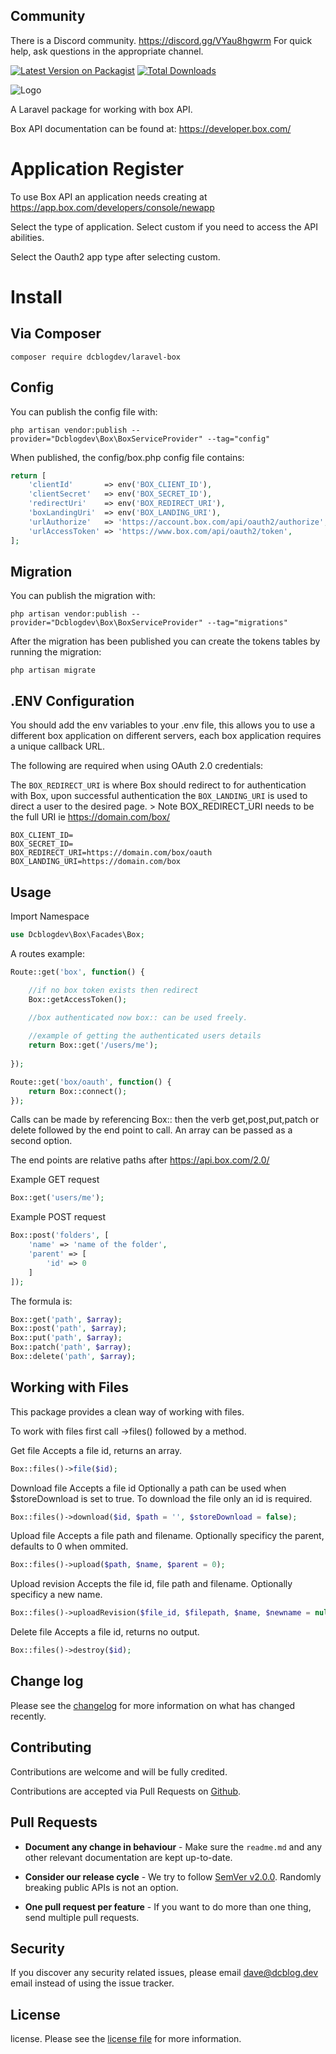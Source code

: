 ## Community

There is a Discord community. https://discord.gg/VYau8hgwrm For quick help, ask questions in the appropriate channel.

[![Latest Version on Packagist](https://img.shields.io/packagist/v/dcblogdev/laravel-box.svg?style=flat-square)](https://packagist.org/packages/dcblogdev/laravel-box)
[![Total Downloads](https://img.shields.io/packagist/dt/dcblogdev/laravel-box.svg?style=flat-square)](https://packagist.org/packages/dcblogdev/laravel-box)

![Logo](https://repository-images.githubusercontent.com/145237952/11826600-494d-11eb-88fa-264ef0affd6b)

A Laravel package for working with box API.

Box API documentation can be found at:
https://developer.box.com/

# Application Register

To use Box API an application needs creating at https://app.box.com/developers/console/newapp

Select the type of application. Select custom if you need to access the API abilities.

Select the Oauth2 app type after selecting custom.

# Install

## Via Composer

```
composer require dcblogdev/laravel-box
```

## Config

You can publish the config file with:

```
php artisan vendor:publish --provider="Dcblogdev\Box\BoxServiceProvider" --tag="config"
```

When published, the config/box.php config file contains:

```php
return [
    'clientId'       => env('BOX_CLIENT_ID'),
    'clientSecret'   => env('BOX_SECRET_ID'),
    'redirectUri'    => env('BOX_REDIRECT_URI'),
    'boxLandingUri'  => env('BOX_LANDING_URI'),
    'urlAuthorize'   => 'https://account.box.com/api/oauth2/authorize',
    'urlAccessToken' => 'https://www.box.com/api/oauth2/token',
];
```

## Migration

You can publish the migration with:

```
php artisan vendor:publish --provider="Dcblogdev\Box\BoxServiceProvider" --tag="migrations"
```

After the migration has been published you can create the tokens tables by running the migration:

```
php artisan migrate
```

## .ENV Configuration

You should add the env variables to your .env file, this allows you to use a different box application on different servers, each box application requires a unique callback URL.

The following are required when using OAuth 2.0 credentials:

The `BOX_REDIRECT_URI` is where Box should redirect to for authentication with Box, upon successful authentication the `BOX_LANDING_URI` is used to direct a user to the desired page. > Note BOX_REDIRECT_URI needs to be the full URI ie https://domain.com/box/


```
BOX_CLIENT_ID=
BOX_SECRET_ID=
BOX_REDIRECT_URI=https://domain.com/box/oauth
BOX_LANDING_URI=https://domain.com/box
```

## Usage


Import Namespace

```php
use Dcblogdev\Box\Facades\Box;
```

A routes example:

```php
Route::get('box', function() {

    //if no box token exists then redirect
    Box::getAccessToken(); 
    
    //box authenticated now box:: can be used freely.

    //example of getting the authenticated users details
    return Box::get('/users/me');
    
});

Route::get('box/oauth', function() {
    return Box::connect();
});
```

Calls can be made by referencing Box:: then the verb get,post,put,patch or delete followed by the end point to call. An array can be passed as a second option.

The end points are relative paths after https://api.box.com/2.0/

Example GET request

```php
Box::get('users/me');
```

Example POST request

```php
Box::post('folders', [
    'name' => 'name of the folder',
    'parent' => [
        'id' => 0
    ]
]);
```

The formula is:

```php
Box::get('path', $array);
Box::post('path', $array);
Box::put('path', $array);
Box::patch('path', $array);
Box::delete('path', $array);
```
## Working with Files

This package provides a clean way of working with files.

To work with files first call ->files() followed by a method.

Get file
Accepts a file id, returns an array.

```php
Box::files()->file($id);
```

Download file
Accepts a file id Optionally a path can be used when $storeDownload is set to true. To download the file only an id is required.

```php
Box::files()->download($id, $path = '', $storeDownload = false);
```

Upload file
Accepts a file path and filename. Optionally specificy the parent, defaults to 0 when ommited.

```php
Box::files()->upload($path, $name, $parent = 0);
```

Upload revision
Accepts the file id, file path and filename. Optionally specificy a new name.

```php
Box::files()->uploadRevision($file_id, $filepath, $name, $newname = null);
```

Delete file
Accepts a file id, returns no output.

```php
Box::files()->destroy($id);
```

## Change log

Please see the [changelog][3] for more information on what has changed recently.

## Contributing

Contributions are welcome and will be fully credited.

Contributions are accepted via Pull Requests on [Github][4].

## Pull Requests

- **Document any change in behaviour** - Make sure the `readme.md` and any other relevant documentation are kept up-to-date.

- **Consider our release cycle** - We try to follow [SemVer v2.0.0][5]. Randomly breaking public APIs is not an option.

- **One pull request per feature** - If you want to do more than one thing, send multiple pull requests.

## Security

If you discover any security related issues, please email dave@dcblog.dev email instead of using the issue tracker.

## License

license. Please see the [license file][6] for more information.

[3]:    changelog.md
[4]:    https://github.com/dcblogdev/laravel-box
[5]:    http://semver.org/
[6]:    license.md
